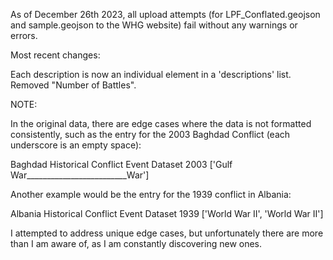 As of December 26th 2023, all upload attempts (for LPF_Conflated.geojson and sample.geojson to the WHG website) fail without any warnings or errors.

Most recent changes:

Each description is now an individual element in a 'descriptions' list.
Removed "Number of Battles".

NOTE:

In the original data, there are edge cases where the data is not formatted consistently, such as the entry for the 2003 Baghdad Conflict (each underscore is an empty space):

Baghdad	Historical Conflict Event Dataset	2003 ['Gulf War_________________________War']

Another example would be the entry for the 1939 conflict in Albania:

Albania	Historical Conflict Event Dataset	1939 ['World War II', 'World War II']

I attempted to address unique edge cases, but unfortunately there are more than I am aware of, as I am constantly discovering new ones.
